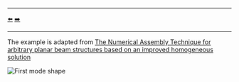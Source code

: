 ***
[⬅️](../013/README.md "Previous example")
[➡️](../015/README.md "Next example")
***

The example is adapted from [The Numerical Assembly Technique for arbitrary planar beam
structures based on an improved homogeneous solution](https://doi.org/10.1002/pamm.202200059)

![First mode shape](mode_01.gif)
